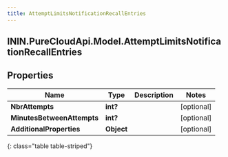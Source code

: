 ```yaml
---
title: AttemptLimitsNotificationRecallEntries
---
```

## ININ.PureCloudApi.Model.AttemptLimitsNotificationRecallEntries

## Properties

|Name | Type | Description | Notes|
|------------ | ------------- | ------------- | -------------|
| **NbrAttempts** | **int?** |  | [optional] |
| **MinutesBetweenAttempts** | **int?** |  | [optional] |
| **AdditionalProperties** | **Object** |  | [optional] |
{: class="table table-striped"}


